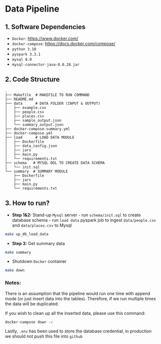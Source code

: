 # Data Pipeline

## 1. Software Dependencies

- `Docker`: https://www.docker.com/
- `docker-compose`: https://docs.docker.com/compose/
- `python 3.10`
- `pyspark 3.3.1`
- `mysql 8.0`
- `mysql-connector-java-8.0.28.jar`

## 2. Code Structure
```
.
├── Makefile  # MAKEFILE TO RUN COMMAND
├── README.md
├── data      # DATA FOLDER (INPUT & OUTPUT)
│   ├── example.csv
│   ├── people.csv
│   ├── places.csv
│   ├── sample_output.json
│   └── summary_output.json
├── docker-compose-summary.yml 
├── docker-compose.yml
├── load      # LOAD DATA MODULE
│   ├── Dockerfile
│   ├── data_config.json
│   ├── jars
│   ├── main.py
│   └── requirements.txt
├── schema   # MYSQL DDL TO CREATE DATA SCHEMA
│   └── init.sql
└── summary  # SUMMARY MODULE
    ├── Dockerfile
    ├── jars
    ├── main.py
    └── requirements.txt
```

## 3. How to run?

- <b>Step 1&2:</b> Stand-up `Mysql` server - run `schema/init.sql` to create database schema - run `load data` pyspark job to ingest `data/people.csv` and `data/places.csv` to Mysql
```bash
make up_db_load_data
``` 

- <b>Step 3:</b> Get summary data
```bash
make summary
```

- Shutdown `Docker` container
```bash
make down
```

### Notes: 
There is an assumption that the pipeline would run one time with append mode (or just insert data into the tables). Therefore, if we run multiple times the data will be duplicated.

If you wish to clean up all the inserted data, please use this command:
```bash
docker-compose down -v
``` 

Lastly, `.env` has been used to store the database credential, in production we should not push this file into `github`
